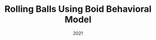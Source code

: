 ---
type: Unreal Graphics Project
date: 2021
title: Rolling Balls Using Boid Behavioral Model
slug: cloud-shader
text: I created a flock of rolling actors using the boid behavioral model. This required the use of three separate forces; Separation, Alignment, and Cohesion. The separation force moves outward balls away from the player. The alignment force steers all balls towards the average velocity of the flock. The cohesion force moves the balls in the average center of mass of balls around it. When these three forces combine, it produces a bird like flock effect. Click picture for video demonstration.
image: ../../static/images/thumbs/boid.png
url: https://www.youtube.com/watch?v=6L_BRn94ulA
---